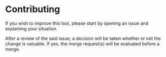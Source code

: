 # Contributing

If you wish to improve this tool, please start by opening an issue and explaining your situation.

After a review of the said issue, a decision will be taken whether or not the change is valuable. If yes, the merge request(s) will be evaluated before a merge.
